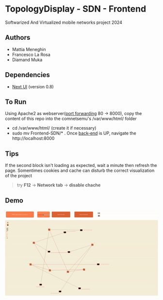 # TopologyDisplay - SDN - Frontend

Softwarized And Virtualized mobile networks project 2024

## Authors

- Mattia Meneghin
- Francesco La Rosa
- Diamand Muka

## Dependencies

- [Next UI](https://github.com/nextui-org/nextui) (version 0.8)

## To Run

Using Apache2 as webserver([port forwarding](https://github.com/Mattiamene1/Backend-SDN#environment) 80 -> 8000), copy the content of this repo into the comnetsemu's /var/www/html/ folder

- cd /var/www/html/ (create it if necessary)
- sudo mv Frontend-SDN/\* .
  Once [back-end](https://github.com/Mattiamene1/Backend-SDN) is UP, navigate the http://localhost:8000

## Tips
If the second block isn't loading as expected, wait a minute then refresh the page.
Somentimes cookies and cache can disturb the correct visualization of the project
> try **F12** → **Network tab** → **disable chache**

## Demo

<img src="https://github.com/Mattiamene1/Frontend-SDN/blob/main/Presentazione/demo.gif">
